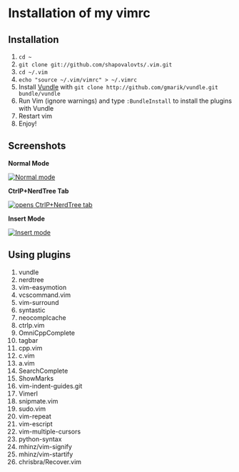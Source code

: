# Installation of my vimrc

## Installation

1. `cd ~`
2. `git clone git://github.com/shapovalovts/.vim.git`
3. `cd ~/.vim`
4. `echo "source ~/.vim/vimrc" > ~/.vimrc`
5. Install [Vundle](https://github.com/gmarik/vundle) with `git clone http://github.com/gmarik/vundle.git bundle/vundle`
6. Run Vim (ignore warnings) and type `:BundleInstall` to install the plugins with Vundle
7. Restart vim
8. Enjoy!

## Screenshots

**Normal Mode**

[![Normal mode](https://github.com/geneuro/.vim/raw/master/screenshots/vim1.png)](https://github.com/geneuro/.vim/raw/master/screenshots/vim1.png)

**CtrlP+NerdTree Tab**

[![<Ctrl-t> opens CtrlP+NerdTree tab](https://github.com/geneuro/.vim/raw/master/screenshots/vim2.png)](https://github.com/geneuro/.vim/raw/master/screenshots/vim2.png)

**Insert Mode**

[![Insert mode](https://github.com/geneuro/.vim/raw/master/screenshots/vim3.png)](https://github.com/geneuro/.vim/raw/master/screenshots/vim3.png)

## Using plugins

1.  vundle
2.  nerdtree
3.  vim-easymotion
4.  vcscommand.vim
5.  vim-surround
6.  syntastic
7.  neocomplcache
8.  ctrlp.vim
9.  OmniCppComplete
10. tagbar
11. cpp.vim
12. c.vim
13. a.vim
14. SearchComplete
15. ShowMarks
16. vim-indent-guides.git
17. Vimerl
18. snipmate.vim
19. sudo.vim
20. vim-repeat
21. vim-escript
22. vim-multiple-cursors
23. python-syntax
24. mhinz/vim-signify
25. mhinz/vim-startify
26. chrisbra/Recover.vim
